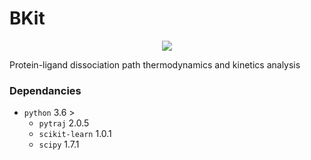 # BKit

<p align="center">
  <img src="docs/Fig/logo.png">
</p>

Protein-ligand dissociation path thermodynamics and kinetics analysis


### Dependancies
- `python` 3.6 >
  - `pytraj` 2.0.5
  - `scikit-learn` 1.0.1
  - `scipy` 1.7.1
